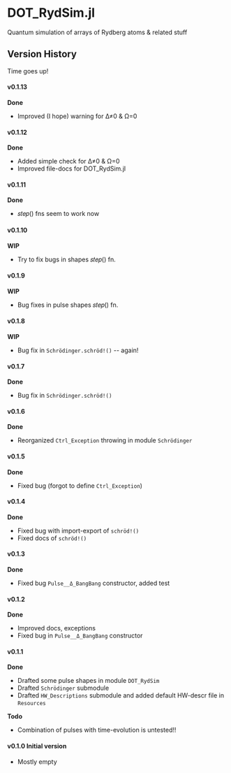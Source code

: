 # DOT_RydSim.jl
Quantum simulation of arrays of Rydberg atoms &amp; related stuff

## Version History

Time goes up!

####  **v0.1.13**

**Done**

* Improved (I hope) warning for Δ≠0 & Ω=0



####  **v0.1.12**

**Done**

* Added simple check for Δ≠0 & Ω=0
* Improved file-docs for DOT_RydSim.jl

####  **v0.1.11**

**Done**

* 𝑠𝑡𝑒𝑝() fns seem to work now

####  **v0.1.10**

**WIP**

* Try to fix bugs in shapes 𝑠𝑡𝑒𝑝() fn.

####  **v0.1.9**

**WIP**

* Bug fixes in pulse shapes 𝑠𝑡𝑒𝑝() fn.

####  **v0.1.8**

**WIP**

* Bug fix in `Schrödinger.schröd!()` -- again!

####  **v0.1.7**

**Done**

* Bug fix in `Schrödinger.schröd!()`

####  **v0.1.6**

**Done**

* Reorganized `Ctrl_Exception` throwing in module `Schrödinger`

####  **v0.1.5**

**Done**

* Fixed bug (forgot to define `Ctrl_Exception`)

####  **v0.1.4**

**Done**

* Fixed bug with import-export of `schröd!()`
* Fixed docs of `schröd!()`

####  **v0.1.3**

**Done**

* Fixed bug `Pulse__Δ_BangBang` constructor, added test

####  **v0.1.2**

**Done**

* Improved docs, exceptions
* Fixed bug in `Pulse__Δ_BangBang` constructor

####  **v0.1.1**

**Done**

* Drafted some pulse shapes in module `DOT_RydSim`
* Drafted `Schrödinger` submodule
* Drafted `HW_Descriptions` submodule and added default HW-descr file in `Resources`

**Todo**

* Combination of pulses with time-evolution is untested!!


####  **v0.1.0** Initial version
* Mostly empty
